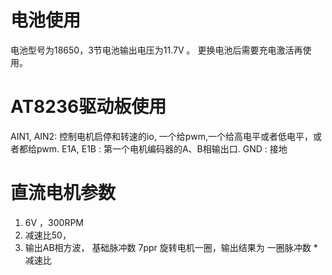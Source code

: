 # 电池使用
电池型号为18650，3节电池输出电压为11.7V 。
更换电池后需要充电激活再使用。


# AT8236驱动板使用
AIN1, AIN2: 控制电机启停和转速的io, 一个给pwm,一个给高电平或者低电平，或者都给pwm.
E1A, E1B : 第一个电机编码器的A、B相输出口.
GND : 接地

# 直流电机参数
1. 6V ，300RPM
2. 减速比50，
3. 输出AB相方波， 基础脉冲数 7ppr
旋转电机一圈，输出结果为 一圈脉冲数 * 减速比
